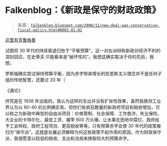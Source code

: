 <!--yml

分类：未分类

日期：2024 年 05 月 12 日 22:46:56

-->

# Falkenblog：《新政是保守的财政政策》

> 来源：[`falkenblog.blogspot.com/2008/11/new-deal-was-conservative-fiscal-policy.html#0001-01-01`](http://falkenblog.blogspot.com/2008/11/new-deal-was-conservative-fiscal-policy.html#0001-01-01)

[这里有克鲁格曼](http://www.washingtonmonthly.com/archives/individual/2008_11/015686.php)

试图将 30 年代的持续衰退归咎于“平衡预算”。这一对右派辩称新政对经济不利的深刻回应，在史蒂夫·贝能看来是“破坏性的”。我想这确实取决于你的先验，我想。

罗斯福确实尝试保持预算平衡，因为赤字带来增长的凯恩斯主义理念并不是任何子组的传统智慧，还要过 20 年（

《通论》

终究是在 1936 年出版的。我认为这样的支出并没有扩张性效果，虽然我猜测工业界认为以 60-40 的比例确实有。但你们有疯狂数量的新政府项目和税收增加，可以称之为新政中典型的自由派项目：价格管制、社会保障、工作救济、失业保险、大企业的卡特尔化、最低工资、屠宰 600 万头猪、让水果在田地中腐烂、政府给予工会特权、政府工程项目、更高税收等等。只有预算赤字会使 30 年代的政策被归为“保守派”，这就是左翼必须解释为何这些政策不起作用的原因。作为财政保守派，我很愿意以较低的税收、支出和法规来换取较大的预算赤字。
